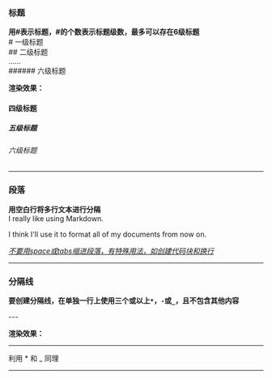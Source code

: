 ### 标题
**用#表示标题，#的个数表示标题级数，最多可以存在6级标题**  
\# 一级标题  
\## 二级标题  
......  
\###### 六级标题  

**渲染效果：**
#### 四级标题
##### 五级标题
###### 六级标题

---

### 段落
**用空白行将多行文本进行分隔**  
I really like using Markdown.

I think I'll use it to   format all of my documents  from now on.  

<u>*不要用space或tabs缩进段落，有特殊用法，如创建代码块和换行* </u>

---

### 分隔线

**要创建分隔线，在单独一行上使用三个或以上`*`，`-`或`_`，且不包含其他内容**  

\---

**渲染效果：**  

---

利用 * 和 _ 同理

---
